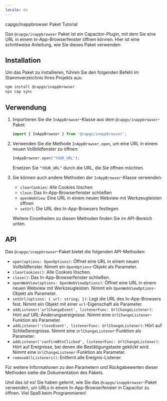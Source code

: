 ```yaml
---
locale: de
---
```


capgo/inappbrowser Paket Tutorial

Das `@capgo/inappbrowser` Paket ist ein Capacitor-Plugin, mit dem Sie eine URL in einem In-App-Browserfenster öffnen können. Hier ist eine schrittweise Anleitung, wie Sie dieses Paket verwenden:

## Installation

Um das Paket zu installieren, führen Sie den folgenden Befehl im Stammverzeichnis Ihres Projekts aus:

```bash
npm install @capgo/inappbrowser
npx cap sync
```

## Verwendung

1. Importieren Sie die `InAppBrowser`-Klasse aus dem `@capgo/inappbrowser`-Paket:

   ```javascript
   import { InAppBrowser } from '@capgo/inappbrowser';
   ```

2. Verwenden Sie die Methode `InAppBrowser.open`, um eine URL in einem neuen Vollbildfenster zu öffnen:

   ```javascript
   InAppBrowser.open("YOUR_URL");
   ```

   Ersetzen Sie `"YOUR_URL"` durch die URL, die Sie öffnen möchten.

3. Sie können auch andere Methoden der `InAppBrowser`-Klasse verwenden:

   - `clearCookies`: Alle Cookies löschen
   - `close`: Das In-App-Browserfenster schließen
   - `openWebView`: Eine URL in einem neuen Webview mit Werkzeugleisten öffnen
   - `setUrl`: Die URL des In-App-Browsers festlegen

   Weitere Einzelheiten zu diesen Methoden finden Sie im API-Bereich unten.

## API

Das `@capgo/inappbrowser`-Paket bietet die folgenden API-Methoden:

- `open(options: OpenOptions)`: Öffnet eine URL in einem neuen Vollbildfenster. Nimmt ein `OpenOptions`-Objekt als Parameter.
- `clearCookies()`: Alle Cookies löschen.
- `close()`: Das In-App-Browserfenster schließen.
- `openWebView(options: OpenWebViewOptions)`: Öffnet eine URL in einem neuen Webview mit Werkzeugleisten. Nimmt ein `OpenWebViewOptions`-Objekt als Parameter.
- `setUrl(options: { url: string; })`: Legt die URL des In-App-Browsers fest. Nimmt ein Objekt mit einer `url`-Eigenschaft als Parameter.
- `addListener('urlChangeEvent', listenerFunc: UrlChangeListener)`: Hört auf URL-Änderungsereignisse. Nimmt eine `UrlChangeListener`-Funktion als Parameter.
- `addListener('closeEvent', listenerFunc: UrlChangeListener)`: Hört auf Schließereignisse. Nimmt eine `UrlChangeListener`-Funktion als Parameter.
- `addListener('confirmBtnClicked', listenerFunc: UrlChangeListener)`: Hört auf Ereignisse, bei denen die Bestätigungstaste geklickt wird. Nimmt eine `UrlChangeListener`-Funktion als Parameter.
- `removeAllListeners()`: Entfernt alle Ereignis-Listener.

Für weitere Informationen zu den Parametern und Rückgabewerten dieser Methoden siehe die Dokumentation des Pakets.

Und das ist es! Sie haben gelernt, wie Sie das `@capgo/inappbrowser`-Paket verwenden, um URLs in einem In-App-Browserfenster in Capacitor zu öffnen. Viel Spaß beim Programmieren!